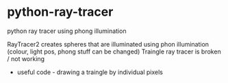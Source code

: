 # python-ray-tracer
python ray tracer using phong illumination

RayTracer2 creates spheres that are illuminated using phon illumination (colour, light pos, phong stuff can be changed)
Traingle ray tracer is broken / not working
  - useful code - drawing a traingle by individual pixels

